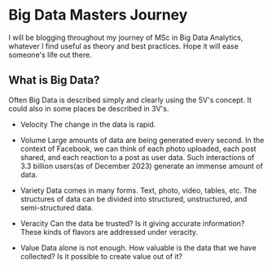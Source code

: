# Big Data Masters Journey

I will be blogging throughout my journey of MSc in Big Data Analytics, whatever I find useful as theory and best practices. Hope it will ease someone's life out there. 

## What is Big Data?

Often Big Data is described simply and clearly using the 5V's concept. It could also in some places be described in 3V's.

- Velocity
The change in the data is rapid. 
- Volume
Large amounts of data are being generated every second. In the context of Facebook, we can think of each photo uploaded, each post shared, and each reaction to a post as user data. Such interactions of 3.3 billion users(as of December 2023) generate an immense amount of data.
- Variety
Data comes in many forms. Text, photo, video, tables, etc. The structures of data can be divided into structured, unstructured, and semi-structured data.

- Veracity
Can the data be trusted? Is it giving accurate information? These kinds of flavors are addressed under veracity.
- Value
Data alone is not enough. How valuable is the data that we have collected? Is it possible to create value out of it?
